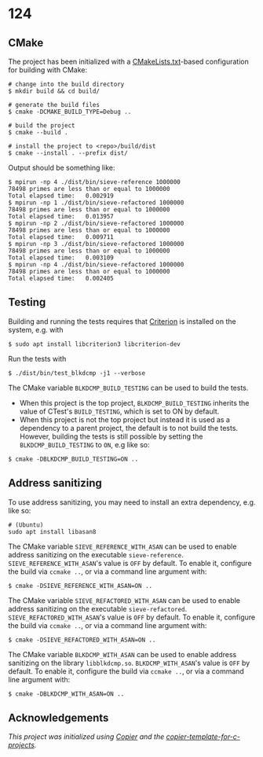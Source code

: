 # 124

## CMake

The project has been initialized with a [CMakeLists.txt](CMakeLists.txt)-based
configuration for building with CMake:

```console
# change into the build directory
$ mkdir build && cd build/

# generate the build files
$ cmake -DCMAKE_BUILD_TYPE=Debug ..

# build the project
$ cmake --build .

# install the project to <repo>/build/dist
$ cmake --install . --prefix dist/
```

Output should be something like:

```text
$ mpirun -np 4 ./dist/bin/sieve-reference 1000000
78498 primes are less than or equal to 1000000
Total elapsed time:   0.002919
$ mpirun -np 1 ./dist/bin/sieve-refactored 1000000
78498 primes are less than or equal to 1000000
Total elapsed time:   0.013957
$ mpirun -np 2 ./dist/bin/sieve-refactored 1000000
78498 primes are less than or equal to 1000000
Total elapsed time:   0.009711
$ mpirun -np 3 ./dist/bin/sieve-refactored 1000000
78498 primes are less than or equal to 1000000
Total elapsed time:   0.003109
$ mpirun -np 4 ./dist/bin/sieve-refactored 1000000
78498 primes are less than or equal to 1000000
Total elapsed time:   0.002405
```

## Testing

Building and running the tests requires that [Criterion](https://github.com/Snaipe/Criterion) is
installed on the system, e.g. with

```console
$ sudo apt install libcriterion3 libcriterion-dev
```

Run the tests with

```console
$ ./dist/bin/test_blkdcmp -j1 --verbose
```

The CMake variable `BLKDCMP_BUILD_TESTING` can be used to build the
tests.

- When this project is the top project, `BLKDCMP_BUILD_TESTING` inherits the value of
  CTest's `BUILD_TESTING`, which is set to ON by default.
- When this project is not the top project but instead it is used as a dependency to a parent
  project, the default is to not build the tests. However, building the tests is still possible by
  setting the `BLKDCMP_BUILD_TESTING` to `ON`, e.g like so:

```console
$ cmake -DBLKDCMP_BUILD_TESTING=ON ..
```

## Address sanitizing

To use address sanitizing, you may need to install an extra dependency, e.g. like so:

```console
# (Ubuntu)
sudo apt install libasan8
```

The CMake variable `SIEVE_REFERENCE_WITH_ASAN` can be used to enable address sanitizing on the
executable `sieve-reference`. `SIEVE_REFERENCE_WITH_ASAN`'s value is `OFF` by default. To
enable it, configure the build via `ccmake ..`, or via a command line argument with:

```console
$ cmake -DSIEVE_REFERENCE_WITH_ASAN=ON ..
```

The CMake variable `SIEVE_REFACTORED_WITH_ASAN` can be used to enable address sanitizing on the
executable `sieve-refactored`. `SIEVE_REFACTORED_WITH_ASAN`'s value is `OFF` by default. To
enable it, configure the build via `ccmake ..`, or via a command line argument with:

```console
$ cmake -DSIEVE_REFACTORED_WITH_ASAN=ON ..
```

The CMake variable `BLKDCMP_WITH_ASAN` can be used to enable address sanitizing on the
library `libblkdcmp.so`. `BLKDCMP_WITH_ASAN`'s value is `OFF` by default. To
enable it, configure the build via `ccmake ..`, or via a command line argument with:

```console
$ cmake -DBLKDCMP_WITH_ASAN=ON ..
```

## Acknowledgements

_This project was initialized using [Copier](https://pypi.org/project/copier) and the [copier-template-for-c-projects](https://github.com/jspaaks/copier-template-for-c-projects)._
